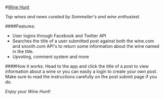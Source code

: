 #[Wine Hunt](http://winehunt.meteor.com)

*Top wines and news curated by Sommelier's and wine enthusiast.*

####Features:
*  User logins through Facebook and Twitter API 
* Searches the title of a user submitted post against both the wine.com and snooth.com API's to return some information about the wine named in the title. 
*  Upvoting, comment system and more 

####How it works: 
Head to the app and click the title of a post to view information about a wine or you can easily a login to create your own post. Make sure to read the instructions carefully on the post submit page if you do.


*Enjoy your Wine Hunt!*